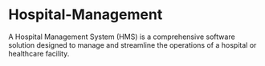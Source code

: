 # Hospital-Management
A Hospital Management System (HMS) is a comprehensive software solution designed to manage and streamline the operations of a hospital or healthcare facility. 
